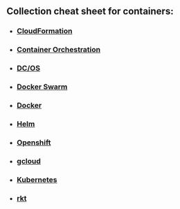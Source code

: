 ## Collection cheat sheet for containers:

- ### [CloudFormation](https://docs.aws.amazon.com/cli/latest/reference/cloudformation/index.html)
- ### [Container Orchestration](ContainerOrchestration.md)
- ### [DC/OS](https://docs.mesosphere.com/1.11/cli/command-reference/)
- ### [Docker Swarm](DockerSwarm.md)
- ### [Docker](Docker.md)
- ### [Helm](Helm.md)
- ### [Openshift](Openshift.md)
- ### [gcloud](https://github.com/JeffDeCola/my-cheat-sheets/tree/master/software/infrastructure-as-a-service/cloud-services-compute/google-compute-engine-cheat-sheet)
- ### [Kubernetes](Kubernetes.md)
- ### [rkt](http://rocket.readthedocs.org/en/latest/Documentation/commands/)